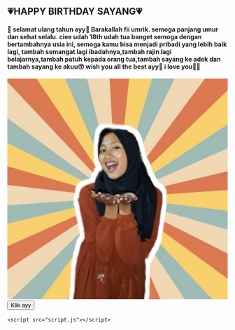 
<html lang="en">
<head>
    <meta charset="UTF-8">
    <meta name="viewport" content="width=device-width, initial-scale=1.0">
    <link rel="stylesheet" href="styles.css">
</head>
<body>
    <div class="layer layer1">
      <h2>💗HAPPY BIRTHDAY SAYANG💗</h2>
      <h4>🎉 selamat ulang tahun ayy🎉
      Barakallah fii umrik. semoga panjang umur dan
      sehat selalu. ciee udah 18th udah tua banget
      semoga dengan bertambahnya usia ini, semoga kamu
      bisa menjadi pribadi yang lebih baik lagi,
      tambah semangat lagi ibadahnya,tambah rajin lagi
      belajarnya,tambah patuh kepada orang tua,tambah
      sayang ke adek dan tambah sayang ke akuu😙 
      wish you all the best ayy🤲 i love you🫶🫶</h4>
        <img src="foto1.jpg" alt="Foto Ulang Tahun 1">
        <button onclick="nextLayer()">Klik ayy</button>
    </div>
    <div class="layer layer2" style="display:none;">
        <h2>💐happy 18th month mensiversary💐</h2>
        <h4>hai sayangg ga kerasa udah sejauh ini, terimakasih sudah mau menemani aku selama ini.  maaf aku masih banyak kurangnya belum bisa jadi seperti yg kamu inginkan, maaf saat bersamaku banyak rasa sakit daripada senengnya, semoga kedepannya kita bisa memperbaiki diri untuk kedepannya bisa lebih baik. terimakasih buat komitmennya selama ini  kamu selalu jaga hatimu buat aku. i love you sayang💐💗✨</h4>
        <img src="foto3.jpg" alt="Foto Ulang Tahun 2">
        <button onclick="nextLayer()">Klik ayy</button>
    </div>
    <div class="layer layer3" style="display:none;">
        <h2>Selamat berjuang sayang semoga tahun ini masuk STAN!!!💪</h2>
        <h4>"Tidak ada proses yang mudah untuk tujuan yang
        indah, tetap fokus pada tujuan, karena masih dalam
        zona berjuang. Takdir milik Allah, tapi doa dan
        usaha milik kita. Semangat!"</h4>
        <img src="foto4.jpg" alt="Foto Ulang Tahun 3">
   </div>
    
    <script src="script.js"></script>
</body>
</html>
